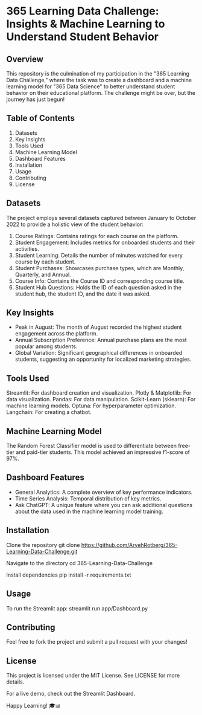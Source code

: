 
# 365 Learning Data Challenge: Insights & Machine Learning to Understand Student Behavior

## Overview
This repository is the culmination of my participation in the "365 Learning Data Challenge," where the task was to create a dashboard and a machine learning model for "365 Data Science" to better understand student behavior on their educational platform. The challenge might be over, but the journey has just begun!

## Table of Contents
1. Datasets
2. Key Insights
3. Tools Used
4. Machine Learning Model
5. Dashboard Features
6. Installation
7. Usage
8. Contributing
9. License

## Datasets
The project employs several datasets captured between January to October 2022 to provide a holistic view of the student behavior:

1. Course Ratings: Contains ratings for each course on the platform.
2. Student Engagement: Includes metrics for onboarded students and their activities.
3. Student Learning: Details the number of minutes watched for every course by each student.
4. Student Purchases: Showcases purchase types, which are Monthly, Quarterly, and Annual.
5. Course Info: Contains the Course ID and corresponding course title.
6. Student Hub Questions: Holds the ID of each question asked in the student hub, the student ID, and the date it was asked.

## Key Insights
- Peak in August: The month of August recorded the highest student engagement across the platform.
- Annual Subscription Preference: Annual purchase plans are the most popular among students.
- Global Variation: Significant geographical differences in onboarded students, suggesting an opportunity for localized marketing strategies.

## Tools Used
Streamlit: For dashboard creation and visualization.
Plotly & Matplotlib: For data visualization.
Pandas: For data manipulation.
Scikit-Learn (sklearn): For machine learning models.
Optuna: For hyperparameter optimization.
Langchain: For creating a chatbot.

## Machine Learning Model
The Random Forest Classifier model is used to differentiate between free-tier and paid-tier students. This model achieved an impressive f1-score of 97%.

## Dashboard Features
- General Analytics: A complete overview of key performance indicators.
- Time Series Analysis: Temporal distribution of key metrics.
- Ask ChatGPT: A unique feature where you can ask additional questions about the data used in the machine learning model training.

## Installation

Clone the repository
git clone https://github.com/AryehRotberg/365-Learning-Data-Challenge.git

Navigate to the directory
cd 365-Learning-Data-Challenge

Install dependencies
pip install -r requirements.txt

## Usage
To run the Streamlit app: streamlit run app/Dashboard.py

## Contributing
Feel free to fork the project and submit a pull request with your changes!

## License
This project is licensed under the MIT License. See LICENSE for more details.

For a live demo, check out the Streamlit Dashboard.

Happy Learning! 🎓📊